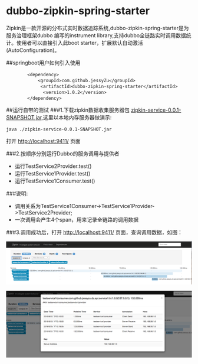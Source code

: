 # dubbo-zipkin-spring-starter
Zipkin是一款开源的分布式实时数据追踪系统,dubbo-zipkin-spring-starter是为服务治理框架dubbo 编写的instrument library,支持dubbo全链路实时调用数据统计。使用者可以直接引入此boot starter，扩展默认自动激活(AutoConfiguration)。


##springboot用户如何引入使用

```
        <dependency>
            <groupId>com.github.jessyZu</groupId>
   			 <artifactId>dubbo-zipkin-spring-starter</artifactId>
   			  <version>1.0.2</version>
        </dependency>

```

##运行自带的测试
###1.下载zipkin数据收集服务器包 [zipkin-service-0.0.1-SNAPSHOT.jar](https://pan.baidu.com/s/1bpcG6gZ),这里以本地内存服务器做演示:

```
java ./zipkin-service-0.0.1-SNAPSHOT.jar

```
打开 [http://localhost:9411/](http://localhost:9411/)  页面

###2.按顺序分别运行Dubbo的服务调用与提供者

* 运行TestService2Provider.test()
* 运行TestService1Provider.test()
* 运行TestService1Consumer.test()


###说明:

* 调用关系为TestService1Consumer->TestService1Provider->TestService2Provider;
* 一次调用会产生4个span，用来记录全链路的调用数据


###3.调用成功后，打开 [http://localhost:9411/](http://localhost:9411/)  页面，查询调用数据，如图：

![img1](./img1.png)

![img2](./img2.png)





